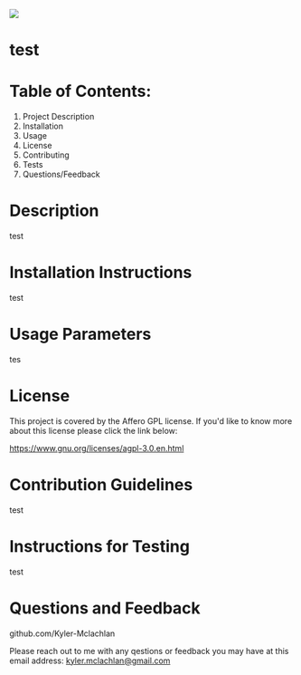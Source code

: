  
  
  ![](https://img.shields.io/badge/AfferoGPL-license-green)
  # test

  # Table of Contents:

  1. Project Description
  2. Installation
  3. Usage
  4. License
  5. Contributing
  6. Tests
  7. Questions/Feedback

  # Description 

  test
  
  # Installation Instructions

  test
  
  # Usage Parameters

  tes
  
  # License

  This project is covered by the Affero GPL license. If you'd like to know more about this license please click the link below: 

  https://www.gnu.org/licenses/agpl-3.0.en.html  
  
  # Contribution Guidelines

  test
  
  # Instructions for Testing

  test

  # Questions and Feedback

  github.com/Kyler-Mclachlan

  Please reach out to me with any qestions or feedback you may have at this email address: kyler.mclachlan@gmail.com
 